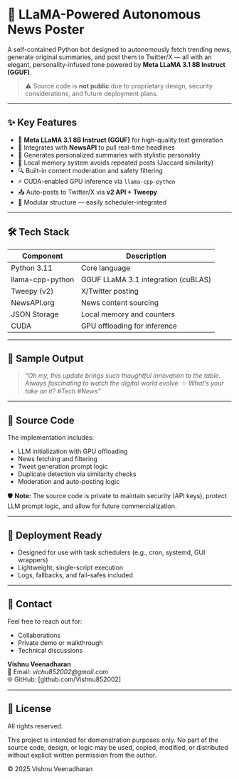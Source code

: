 # 🧠 LLaMA-Powered Autonomous News Poster

A self-contained Python bot designed to autonomously fetch trending news, generate original summaries, and post them to Twitter/X — all with an elegant, personality-infused tone powered by **Meta LLaMA 3.1 8B Instruct (GGUF)**.

> ⚠️ Source code is **not public** due to proprietary design, security considerations, and future deployment plans.

---

## ✨ Key Features

- 🦙 **Meta LLaMA 3.1 8B Instruct (GGUF)** for high-quality text generation
- 📰 Integrates with **NewsAPI** to pull real-time headlines
- 💬 Generates personalized summaries with stylistic personality
- 🧠 Local memory system avoids repeated posts (Jaccard similarity)
- 🔍 Built-in content moderation and safety filtering
- ⚡ CUDA-enabled GPU inference via `llama-cpp-python`
- 📤 Auto-posts to Twitter/X via **v2 API + Tweepy**
- 🧩 Modular structure — easily scheduler-integrated

---

## 🛠️ Tech Stack

| Component          | Description                            |
|--------------------|----------------------------------------|
| Python 3.11        | Core language                          |
| llama-cpp-python   | GGUF LLaMA 3.1 integration (cuBLAS)    |
| Tweepy (v2)        | X/Twitter posting                      |
| NewsAPI.org        | News content sourcing                  |
| JSON Storage       | Local memory and counters              |
| CUDA               | GPU offloading for inference           |

---

## 📸 Sample Output

> *“Oh my, this update brings such thoughtful innovation to the table. Always fascinating to watch the digital world evolve. ✨ What’s your take on it? #Tech #News”*

---

## 📁 Source Code

The implementation includes:
- LLM initialization with GPU offloading
- News fetching and filtering
- Tweet generation prompt logic
- Duplicate detection via similarity checks
- Moderation and auto-posting logic

🛡️ **Note:** The source code is private to maintain security (API keys), protect LLM prompt logic, and allow for future commercialization.

---

## 🚀 Deployment Ready

- Designed for use with task schedulers (e.g., cron, systemd, GUI wrappers)
- Lightweight, single-script execution
- Logs, fallbacks, and fail-safes included

---

## 📩 Contact

Feel free to reach out for:
- Collaborations
- Private demo or walkthrough
- Technical discussions

**Vishnu Veenadharan**  
📧 Email: _vichu852002@gmail.com_  
🌐 GitHub: [github.com/Vishnu852002]

---

## 📄 License

All rights reserved.

This project is intended for demonstration purposes only.
No part of the source code, design, or logic may be used, copied, modified, or distributed without explicit written permission from the author.

© 2025 Vishnu Veenadharan
